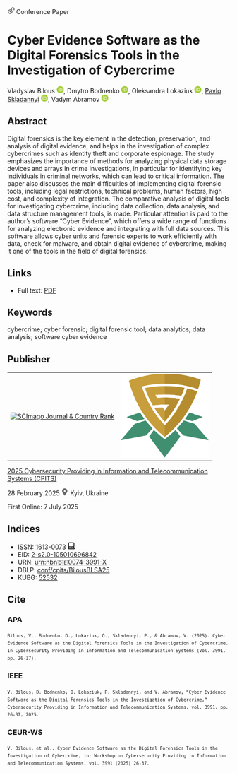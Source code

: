 <img src="/icons/unlock.svg" width="16" height="16"> Conference Paper

# Cyber Evidence Software as the Digital Forensics Tools in the Investigation of Cybercrime

Vladyslav Bilous <a href="https://orcid.org/0000-0001-6915-433X" target="_blank"><img src="/icons/orcid.svg" width="16" height="16"></a>,
Dmytro Bodnenko <a href="https://orcid.org/0000-0001-9303-6587" target="_blank"><img src="/icons/orcid.svg" width="16" height="16"></a>,
Oleksandra Lokaziuk <a href="https://orcid.org/0000-0001-9663-251X" target="_blank"><img src="/icons/orcid.svg" width="16" height="16"></a>,
<a href="/">Pavlo Skladannyi</a> <a href="https://orcid.org/0000-0002-7775-6039" target="_blank"><img src="/icons/orcid.svg" width="16" height="16"></a>,
Vadym Abramov <a href="https://orcid.org/0000-0002-8026-1475" target="_blank"><img src="/icons/orcid.svg" width="16" height="16"></a>

## Abstract

Digital forensics is the key element in the detection, preservation, and analysis of digital evidence, and helps in the investigation of complex cybercrimes such as identity theft and corporate espionage. The study emphasizes the importance of methods for analyzing physical data storage devices and arrays in crime investigations, in particular for identifying key individuals in criminal networks, which can lead to critical information. The paper also discusses the main difficulties of implementing digital forensic tools, including legal restrictions, technical problems, human factors, high cost, and complexity of integration. The comparative analysis of digital tools for investigating cybercrime, including data collection, data analysis, and data structure management tools, is made. Particular attention is paid to the author’s software “Cyber Evidence”, which offers a wide range of functions for analyzing electronic evidence and integrating with full data sources. This software allows cyber units and forensic experts to work efficiently with data, check for malware, and obtain digital evidence of cybercrime, making it one of the tools in the field of digital forensics.

## Links

* Full text: [PDF](https://ceur-ws.org/Vol-3991/paper3.pdf)

## Keywords

cybercrime; cyber forensic; digital forensic tool; data analytics; data analysis; software cyber evidence

## Publisher

<table>
<tr>
<td>
<a href="https://www.scimagojr.com/journalsearch.php?q=21100218356&amp;tip=sid&amp;exact=no" title="SCImago Journal &amp; Country Rank"><img border="0" src="https://www.scimagojr.com/journal_img.php?id=21100218356" alt="SCImago Journal &amp; Country Rank"  /></a>
</td>
<td style="text-align: left;">
<a href="https://cpits.kubg.edu.ua/"><img src="/icons/cpits.svg" width="200"></a>
</td>
</tr>
</table>

[2025 Cybersecurity Providing in Information and Telecommunication Systems (CPITS)](https://ceur-ws.org/Vol-3991/)

28 February 2025 <img src="/icons/location-pin.svg" width="16" height="16"> Kyiv, Ukraine

First Online: 7 July 2025

## Indices

* ISSN: [1613-0073](https://portal.issn.org/resource/ISSN/1613-0073) <img src="/icons/online.svg" width="16" height="16">
* EID: [2-s2.0-105010696842](http://www.scopus.com/record/display.url?origin=inward&eid=2-s2.0-105010696842)
* URN: [urn:nbn:de:0074-3991-X](https://nbn-resolving.org/xml/urn:nbn:de:0074-3991-X)
* DBLP: [conf/cpits/BilousBLSA25](https://dblp.org/rec/conf/cpits/BilousBLSA25)
* KUBG: [52532](http://elibrary.kubg.edu.ua/id/eprint/52532/)

## Cite

### APA

<small>`Bilous, V., Bodnenko, D., Lokaziuk, O., Skladannyi, P., & Abramov, V. (2025). Cyber Evidence Software as the Digital Forensics Tools in the Investigation of Cybercrime. In Cybersecurity Providing in Information and Telecommunication Systems (Vol. 3991, pp. 26-37).`</small>

### IEEE

<small>`V. Bilous, D. Bodnenko, O. Lokaziuk, P. Skladannyi, and V. Abramov, “Cyber Evidence Software as the Digital Forensics Tools in the Investigation of Cybercrime,” Cybersecurity Providing in Information and Telecommunication Systems, vol. 3991, pp. 26-37, 2025.`</small>

### CEUR-WS

<small>`V. Bilous, et al., Cyber Evidence Software as the Digital Forensics Tools in the Investigation of Cybercrime, in: Workshop on Cybersecurity Providing in Information and Telecommunication Systems, vol. 3991 (2025) 26-37.`</small>